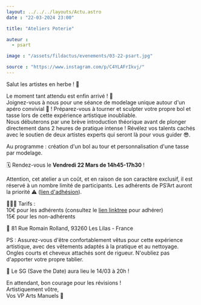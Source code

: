 ```yaml
---
layout: ../../../layouts/Actu.astro
date : "22-03-2024 23:00"

title: "Ateliers Poterie"

auteur :
  - psart

image : "/assets/fildactus/evenements/03-22-psart.jpg"

source : "https://www.instagram.com/p/C4YLAFrIkvj/"
---
```


Salut les artistes en herbe ! 🎨

Le moment tant attendu est enfin arrivé ! 🌟  
Joignez-vous à nous pour une séance de modelage unique autour d'un apéro convivial 🥂 ! Préparez-vous à tourner et sculpter votre propre bol et tasse lors de cette expérience artistique inoubliable.  
Nous débuterons par une brève introduction théorique avant de plonger directement dans 2 heures de pratique intense ! Révélez vos talents cachés avec le soutien de deux artistes experts qui seront là pour vous guider 😎.

Au programme : création d'un bol au tour et personnalisation d'une tasse par modelage.

🗓️ Rendez-vous le __Vendredi 22 Mars de 14h45-17h30__ !

Attention, cet atelier a un coût, et en raison de son caractère exclusif, il est réservé à un nombre limité de participants. Les adhérents de PS’Art auront la priorité ⚠️ ([lien d'adhésion](https://docs.google.com/forms/d/e/1FAIpQLSevwDm1jiZR4mqC333h3XxXqcklRE-38PFmbWpQMffUOymzmw/viewform)).

💸💸💸 Tarifs :  
10€ pour les adhérents (consultez le [lien linktree](https://linktr.ee/ps.art) pour adhérer)  
15€ pour les non-adhérents

📍 81 Rue Romain Rolland, 93260 Les Lilas - France

PS : Assurez-vous d'être confortablement vêtus pour cette expérience artistique, avec des vêtements adaptés à la pratique et au nettoyage. Ongles courts et cheveux attachés sont de rigueur. N'oubliez pas d'apporter votre propre tablier.

🚨 Le SG (Save the Date) aura lieu le 14/03 à 20h !

En attendant, bon courage pour les révisions !  
Artistiquement vôtre,  
Vos VP Arts Manuels 🦜